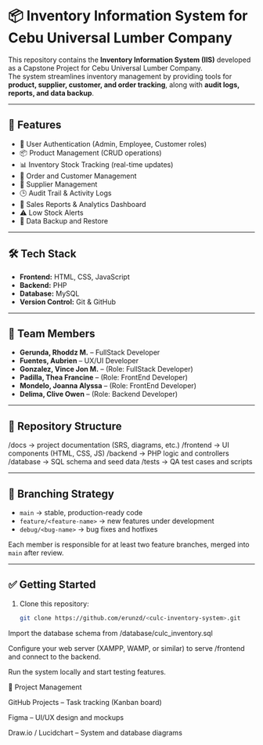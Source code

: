 # 📦 Inventory Information System for Cebu Universal Lumber Company

This repository contains the **Inventory Information System (IIS)** developed as a Capstone Project for Cebu Universal Lumber Company.  
The system streamlines inventory management by providing tools for **product, supplier, customer, and order tracking**, along with **audit logs, reports, and data backup**.  

---

## 🚀 Features
- 🔑 User Authentication (Admin, Employee, Customer roles)  
- 📦 Product Management (CRUD operations)  
- 📊 Inventory Stock Tracking (real-time updates)  
- 📝 Order and Customer Management  
- 🤝 Supplier Management  
- 🕒 Audit Trail & Activity Logs  
- 📑 Sales Reports & Analytics Dashboard  
- ⚠️ Low Stock Alerts  
- 💾 Data Backup and Restore  

---

## 🛠️ Tech Stack
- **Frontend:** HTML, CSS, JavaScript  
- **Backend:** PHP  
- **Database:** MySQL  
- **Version Control:** Git & GitHub  

---

## 👥 Team Members
- **Gerunda, Rhoddz M.** – FullStack Developer
- **Fuentes, Aubrien** – UX/UI Developer  
- **Gonzalez, Vince Jon M.** – (Role: FullStack Developer)  
- **Padilla, Thea Francine** – (Role: FrontEnd Developer)  
- **Mondelo, Joanna Alyssa** – (Role: FrontEnd Developer)  
- **Delima, Clive Owen** – (Role: Backend Developer)  

---

## 📂 Repository Structure

/docs → project documentation (SRS, diagrams, etc.)
/frontend → UI components (HTML, CSS, JS)
/backend → PHP logic and controllers
/database → SQL schema and seed data
/tests → QA test cases and scripts


---

## 🔀 Branching Strategy
- `main` → stable, production-ready code  
- `feature/<feature-name>` → new features under development  
- `debug/<bug-name>` → bug fixes and hotfixes  

Each member is responsible for at least two feature branches, merged into `main` after review.  

---

## ✅ Getting Started
1. Clone this repository:  
   ```bash
   git clone https://github.com/erunzd/<culc-inventory-system>.git


Import the database schema from /database/culc_inventory.sql

Configure your web server (XAMPP, WAMP, or similar) to serve /frontend and connect to the backend.

Run the system locally and start testing features.

📌 Project Management

GitHub Projects – Task tracking (Kanban board)

Figma – UI/UX design and mockups

Draw.io / Lucidchart – System and database diagrams
